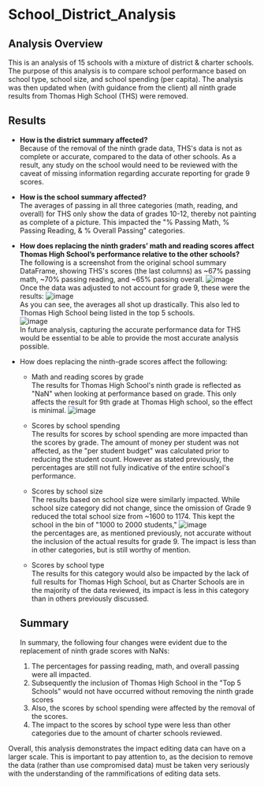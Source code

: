 # School_District_Analysis
## Analysis Overview
This is an analysis of 15 schools with a mixture of district & charter schools. The purpose of this analysis is to compare school performance based on school type, school size, and school spending (per capita). The analysis was then updated when (with guidance from the client) all ninth grade results from Thomas High School (THS) were removed.
## Results

* **How is the district summary affected?**<br/>
Because of the removal of the ninth grade data, THS's data is not as complete or accurate, compared to the data of other schools. As a result, any study on the school would need to be reviewed with the caveat of missing information regarding accurate reporting for grade 9 scores.

* **How is the school summary affected?** <br/>
The averages of passing in all three categories (math, reading, and overall) for THS only show the data of grades 10-12, thereby not painting as complete of a picture. This impacted the "% Passing Math, % Passing Reading, & % Overall Passing" categories. 

* **How does replacing the ninth graders’ math and reading scores affect Thomas High School’s performance relative to the other schools?**<br/>
 The following is a screenshot from the original school summary DataFrame, showing THS's scores (the last columns) as ~67% passing math, ~70% passing reading, and ~65% passing overall. ![image](https://user-images.githubusercontent.com/13009587/136251096-d1f40797-f2d5-4589-99c5-b27538fd0547.png) <br/> Once the data was adjusted to not account for grade 9, these were the results: ![image](https://user-images.githubusercontent.com/13009587/136251402-f35f33f6-2267-4f17-abbf-c6fa397703cd.png)<br/>
As you can see, the averages all shot up drastically. This also led to Thomas High School being listed in the top 5 schools.<br/> ![image](https://user-images.githubusercontent.com/13009587/136252898-8aa6e4b9-a116-44ed-84b3-929c8e5f863f.png)
<br/> In future analysis, capturing the accurate performance data for THS would be essential to be able to provide the most accurate analysis possible.  <br/>

* How does replacing the ninth-grade scores affect the following:
  * Math and reading scores by grade<br/>
  The results for Thomas High School's ninth grade is reflected as "NaN" when looking at performance based on grade. This only affects the result for 9th grade at Thomas High school, so the effect is minimal.
  ![image](https://user-images.githubusercontent.com/13009587/136253267-45a11bc9-fd3a-4372-a9e7-39a3a49b5961.png) <br/>

  * Scores by school spending<br/>
  The results for scores by school spending are more impacted than the scores by grade. The amount of money per student was not affected, as the "per student budget" was calculated prior to reducing the student count. However as stated previously, the percentages are still not fully indicative of the entire school's performance.
  * Scores by school size<br/>
  The results based on school size were similarly impacted. While school size category did not change, since the omission of Grade 9 reduced the total school size from ~1600 to 1174. This kept the school in the bin of "1000 to 2000 students," ![image](https://user-images.githubusercontent.com/13009587/136254196-89737607-21d0-454d-adcc-d3da973bba3b.png)<br/>
  the percentages are, as mentioned previously, not accurate without the inclusion of the actual results for grade 9. The impact is less than in other categories, but is still worthy of mention.<br/>
  
  * Scores by school type <br/>
  The results for this category would also be impacted by the lack of full results for Thomas High School, but as Charter Schools are in the majority of the data reviewed, its impact is less in this category than in others previously discussed.
  
  ## Summary 
  In summary, the following four changes were evident due to the replacement of ninth grade scores with NaNs:
  1) The percentages for passing reading, math, and overall passing were all impacted.
  2) Subsequently the inclusion of Thomas High School in the "Top 5 Schools" would not have occurred without removing the ninth grade scores
  3) Also, the scores by school spending were affected by the removal of the scores.
  4) The impact to the scores by school type were less than other categories due to the amount of charter schools reviewed.

Overall, this analysis demonstrates the impact editing data can have on a larger scale. This is important to pay attention to, as the decision to remove the data (rather than use compromised data) must be taken very seriously with the understanding of the rammifications of editing data sets.
